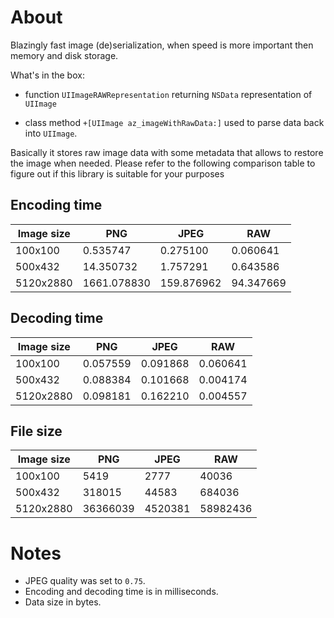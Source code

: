 # About

Blazingly fast image (de)serialization, when speed is more important then memory and disk storage.

What's in the box:

* function `UIImageRAWRepresentation` returning `NSData` representation of `UIImage`

* class method `+[UIImage az_imageWithRawData:]` used to parse data back into `UIImage`.

Basically it stores raw image data with some metadata that allows to restore the image when needed. Please refer to the following comparison table to figure out if this library is suitable for your purposes

## Encoding time

<table>
<thead>
<tr>
<th>Image size </th>
<th>PNG</th><th>JPEG</th><th>RAW</th>
</tr>
</thead>
<tbody>
<tr>
<td>100x100 </td>
<td>0.535747</td><td>0.275100</td><td>0.060641</td>
</tr>
<tr>
<td>500x432 </td>
<td> 14.350732 </td><td> 1.757291 </td><td> 0.643586</td>
</tr>
<tr>
<td>5120x2880 </td>
<td> 1661.078830 </td><td> 159.876962 </td><td> 94.347669</td>
</tr>
</tbody>
</table>

## Decoding time

<table>
<thead>
<tr>
<th>Image size </th>
<th> PNG </th>
<th> JPEG </th>
<th> RAW</th>
</tr>
</thead>
<tbody>
<tr>
<td>100x100 </td>
<td> 0.057559 </td>
<td> 0.091868 </td>
<td> 0.060641</td>
</tr>
<tr>
<td>500x432 </td>
<td> 0.088384 </td>
<td> 0.101668 </td>
<td> 0.004174</td>
</tr>
<tr>
<td>5120x2880 </td>
<td> 0.098181 </td>
<td> 0.162210 </td>
<td> 0.004557</td>
</tr>
</tbody>
</table>

## File size

<table>
<thead>
<tr>
<th>Image size </th>
<th>PNG</th><th>JPEG</th><th>RAW</th>
</tr>
</thead>
<tbody>
<tr>
<td>100x100</td>
<td>5419</td><td>2777</td><td>40036</td>
</tr>
<tr>
<td>500x432</td>
<td>318015</td><td>44583</td><td>684036</td>
</tr>
<tr>
<td>5120x2880 </td>
<td>36366039</td><td>4520381</td><td>58982436</td>
</tr>
</tbody>
</table>

# Notes

* JPEG quality was set to `0.75`.
* Encoding and decoding time is in milliseconds.
* Data size in bytes.